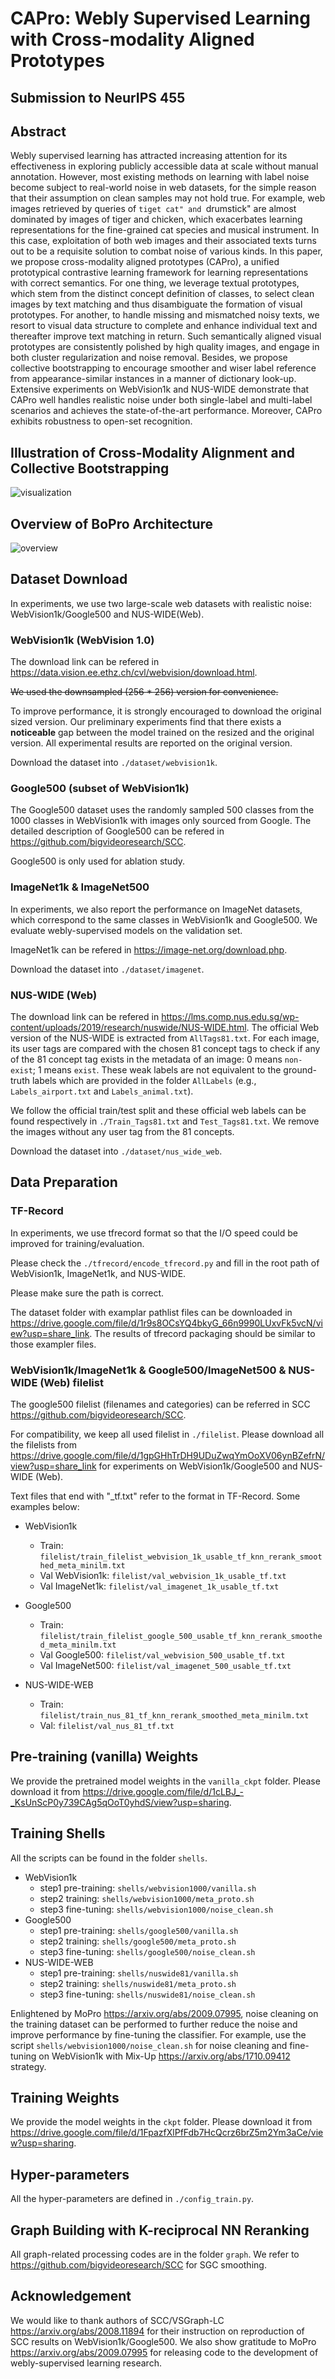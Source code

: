 # CAPro: Webly Supervised Learning with Cross-modality Aligned Prototypes
## Submission to NeurIPS 455
## Abstract
Webly supervised learning has attracted increasing attention for its effectiveness in exploring publicly accessible data at scale without manual annotation.
However,
most existing methods on learning with label noise become subject to real-world noise in web datasets,
for the simple reason that their assumption on clean samples may not hold true.
For example,
web images retrieved by queries of ``tiget cat" and ``drumstick" are almost dominated by images of tiger and chicken,
which exacerbates learning representations for the fine-grained cat species and musical instrument.
In this case,
exploitation of both web images and their associated texts turns out to be a requisite solution to combat noise of various kinds.
In this paper,
we propose cross-modality aligned prototypes (CAPro),
a unified prototypical contrastive learning framework for learning representations with correct semantics.
For one thing,
we leverage textual prototypes,
which stem from the distinct concept definition of classes,
to select clean images by text matching and thus disambiguate the formation of visual prototypes.
For another,
to handle missing and mismatched noisy texts,
we resort to visual data structure to complete and enhance individual text and thereafter improve text matching in return.
Such semantically aligned visual prototypes are consistently polished by high quality images,
and engage in both cluster regularization and noise removal.
Besides,
we propose collective bootstrapping to encourage smoother and wiser label reference from appearance-similar instances in a manner of dictionary look-up.
Extensive experiments on WebVision1k and NUS-WIDE demonstrate that CAPro well handles realistic noise under both single-label and multi-label scenarios and achieves the state-of-the-art performance.
Moreover,
CAPro exhibits robustness to open-set recognition.


## Illustration of Cross-Modality Alignment and Collective Bootstrapping
![visualization](./imgs/1.png "We explore cross-modality alignment (a) to maintain semantically correct visual prototypes for noise reduction.
Collective bootstrapping (b) provides consistent label reference and regularization.
Our advantage (c) is highlighted in classes where semantic noise prevails due to polysemy concepts.")

## Overview of BoPro Architecture
![overview](./imgs/2.png "Overview of BoPro. Image encoders, projector, and classifiers are trained to learn the low-dimensional embedding space. Visual prototypes are initialized with anchors which are selected by matching denoised metadata to textual prototypes for semantic alignment. Prototypical contrastive learning is performed to constrain cluster distribution and visual prototypes are constantly polished with clean examples. In addition to instance-wise contrastive learning, the visual dictionary is exploited in collective bootstrapping where each of its key embeddings is matched to the query image for reference and regularization. Web labels are simultaneously adjusted to remove noise.")

## Dataset Download
In experiments, we use two large-scale web datasets with realistic noise: WebVision1k/Google500 and NUS-WIDE(Web).

### WebVision1k (WebVision 1.0)
The download link can be refered in <https://data.vision.ee.ethz.ch/cvl/webvision/download.html>.

~~We used the downsampled (256 * 256) version for convenience.~~

To improve performance, it is strongly encouraged to download the original sized version. Our preliminary experiments find that there exists a **noticeable** gap between the model trained on the resized and the original version. All experimental results are reported on the original version.

Download the dataset into ```./dataset/webvision1k```.

### Google500 (subset of WebVision1k)
The Google500 dataset uses the randomly sampled 500 classes from the 1000 classes in WebVision1k with images only sourced from Google. The detailed description of Google500 can be refered in <https://github.com/bigvideoresearch/SCC>.

Google500 is only used for ablation study.

### ImageNet1k & ImageNet500
In experiments, we also report the performance on ImageNet datasets, which correspond to the same classes in WebVision1k and Google500. We evaluate webly-supervised models on the validation set.

ImageNet1k can be refered in <https://image-net.org/download.php>.

Download the dataset into ```./dataset/imagenet```.

### NUS-WIDE (Web)
The download link can be refered in <https://lms.comp.nus.edu.sg/wp-content/uploads/2019/research/nuswide/NUS-WIDE.html>.
The official Web version of the NUS-WIDE is extracted from ```AllTags81.txt```. For each image, its user tags are compared with the chosen 81 concept tags to check if any of the 81 concept tag exists in the metadata of an image: 0 means ```non-exist```; 1 means ```exist```. These weak labels are not equivalent to the ground-truth labels which are provided in the folder ```AllLabels``` (e.g., ```Labels_airport.txt``` and ```Labels_animal.txt```).

We follow the official train/test split and these official web labels can be found respectively in ```./Train_Tags81.txt``` and ```Test_Tags81.txt```. We remove the images without any user tag from the 81 concepts. 

Download the dataset into ```./dataset/nus_wide_web```.

## Data Preparation

### TF-Record
In experiments, we use tfrecord format so that the I/O speed could be improved for training/evaluation.

Please check the ```./tfrecord/encode_tfrecord.py``` and fill in the root path of WebVision1k, ImageNet1k, and NUS-WIDE.

Please make sure the path is correct.

The dataset folder with examplar pathlist files can be downloaded in <https://drive.google.com/file/d/1r9s8OCsYQ4bkyG_66n9990LUxvFk5vcN/view?usp=share_link>. The results of tfrecord packaging should be similar to those exampler files.


### WebVision1k/ImageNet1k & Google500/ImageNet500 & NUS-WIDE (Web) filelist
The google500 filelist (filenames and categories) can be referred in SCC <https://github.com/bigvideoresearch/SCC>.

For compatibility, we keep all used filelist in ```./filelist```. Please download all the filelists from <https://drive.google.com/file/d/1gpGHhTrDH9UDuZwqYmOoXV06ynBZefrN/view?usp=share_link> for experiments on WebVision1k/Google500 and NUS-WIDE (Web).

Text files that end with "_tf.txt" refer to the format in TF-Record.
Some examples below:
* WebVision1k
    * Train: ```filelist/train_filelist_webvision_1k_usable_tf_knn_rerank_smoothed_meta_minilm.txt```
    * Val WebVision1k: ```filelist/val_webvision_1k_usable_tf.txt```
    * Val ImageNet1k: ```filelist/val_imagenet_1k_usable_tf.txt```

* Google500
    * Train: ```filelist/train_filelist_google_500_usable_tf_knn_rerank_smoothed_meta_minilm.txt```
    * Val Google500: ```filelist/val_webvision_500_usable_tf.txt```
    * Val ImageNet500: ```filelist/val_imagenet_500_usable_tf.txt```

* NUS-WIDE-WEB
    * Train: ```filelist/train_nus_81_tf_knn_rerank_smoothed_meta_minilm.txt```
    * Val: ```filelist/val_nus_81_tf.txt```

## Pre-training (vanilla) Weights
We provide the pretrained model weights in the ```vanilla_ckpt``` folder. Please download it from <https://drive.google.com/file/d/1cLBJ_-_KsUnScP0y739CAg5qOoT0yhdS/view?usp=sharing>.


## Training Shells
All the scripts can be found in the folder ```shells```.
* WebVision1k
    * step1 pre-training: ```shells/webvision1000/vanilla.sh```
    * step2 training: ```shells/webvision1000/meta_proto.sh```
    * step3 fine-tuning: ```shells/webvision1000/noise_clean.sh```
* Google500
    * step1 pre-training: ```shells/google500/vanilla.sh```
    * step2 training: ```shells/google500/meta_proto.sh```
    * step3 fine-tuning: ```shells/google500/noise_clean.sh```
* NUS-WIDE-WEB
    * step1 pre-training: ```shells/nuswide81/vanilla.sh```
    * step2 training: ```shells/nuswide81/meta_proto.sh```
    * step3 fine-tuning: ```shells/nuswide81/noise_clean.sh```

Enlightened by MoPro <https://arxiv.org/abs/2009.07995>, noise cleaning on the training dataset can be performed to further reduce the noise and improve performance by fine-tuning the classifier.
For example, use the script ```shells/webvision1000/noise_clean.sh``` for noise cleaning and fine-tuning on WebVision1k with Mix-Up <https://arxiv.org/abs/1710.09412> strategy.


## Training Weights
We provide the model weights in the ```ckpt``` folder. Please download it from <https://drive.google.com/file/d/1FpazfXlPfFdb7HcQcrz6brZ5m2Ym3aCe/view?usp=sharing>.


## Hyper-parameters
All the hyper-parameters are defined in ```./config_train.py```.


## Graph Building with K-reciprocal NN Reranking

All graph-related processing codes are in the folder ```graph```. We refer to <https://github.com/bigvideoresearch/SCC> for SGC smoothing.


## Acknowledgement
We would like to thank authors of SCC/VSGraph-LC <https://arxiv.org/abs/2008.11894> for their instruction on reproduction of SCC results on WebVision1k/Google500.
We also show gratitude to MoPro <https://arxiv.org/abs/2009.07995> for releasing code to the development of webly-supervised learning research.


